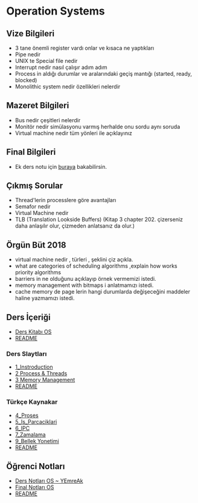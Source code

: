 # Operation Systems 

## Vize Bilgileri

- 3 tane önemli register vardı onlar ve kısaca ne yaptıkları
- Pipe nedir
- UNIX te Special file nedir
- Interrupt nedir nasıl çalışır adım adım
- Process in aldığı durumlar ve aralarındaki geçiş mantığı (started, ready, blocked)
- Monolithic system nedir özellikleri nelerdir

## Mazeret Bilgileri

- Bus nedir çeşitleri nelerdir
- Monitör nedir simülasyonu varmış herhalde onu sordu aynı soruda
- Virtual machine nedir tüm yönleri ile açıklayınız

## Final Bilgileri

- Ek ders notu için [buraya](http://web.karabuk.edu.tr/yasinortakci/dersnotlari.html) bakabilirsin.

## Çıkmış Sorular

- Thread'lerin processlere göre avantajları
- Semafor nedir
- Virtual Machine nedir
- TLB (Translation Lookside Buffers) (Kitap 3 chapter 202. çizerseniz daha anlaşılır olur, çizmeden anlatsanız da olur.)

## Örgün Büt 2018

- virtual machine nedir , türleri , şeklini çiz açıkla.
- what are categories of scheduling algorithms ,explain how works priority algorithms
- barriers in ne olduğunu açıklayıp örnek vermemizi istedi.
- memory management with bitmaps i anlatmamızı istedi.
- cache memory de page lerin hangi durumlarda değişeceğini maddeler haline yazmamızı istedi.
<!--Index-->

## Ders İçeriği

- [Ders Kitabı OS](./Ders%20%C4%B0%C3%A7eri%C4%9Fi/Ders%20Kitab%C4%B1%20OS.pdf)
- [README](./Ders%20%C4%B0%C3%A7eri%C4%9Fi/README.md)

### Ders Slaytları

- [1_Instroduction](./Ders%20%C4%B0%C3%A7eri%C4%9Fi/Ders%20Slaytlar%C4%B1/1_Instroduction.pdf)
- [2 Process & Threads](./Ders%20%C4%B0%C3%A7eri%C4%9Fi/Ders%20Slaytlar%C4%B1/2%20Process%20%26%20Threads.pdf)
- [3 Memory Management](./Ders%20%C4%B0%C3%A7eri%C4%9Fi/Ders%20Slaytlar%C4%B1/3%20Memory%20Management.pdf)
- [README](./Ders%20%C4%B0%C3%A7eri%C4%9Fi/Ders%20Slaytlar%C4%B1/README.md)

### Türkçe Kaynakar

- [4_Proses](./Ders%20%C4%B0%C3%A7eri%C4%9Fi/T%C3%BCrk%C3%A7e%20Kaynakar/4_Proses.pdf)
- [5_Is_Parcaciklari](./Ders%20%C4%B0%C3%A7eri%C4%9Fi/T%C3%BCrk%C3%A7e%20Kaynakar/5_Is_Parcaciklari.pdf)
- [6_IPC](./Ders%20%C4%B0%C3%A7eri%C4%9Fi/T%C3%BCrk%C3%A7e%20Kaynakar/6_IPC.pdf)
- [7_Zamalama](./Ders%20%C4%B0%C3%A7eri%C4%9Fi/T%C3%BCrk%C3%A7e%20Kaynakar/7_Zamalama.pdf)
- [9_Bellek Yonetimi](./Ders%20%C4%B0%C3%A7eri%C4%9Fi/T%C3%BCrk%C3%A7e%20Kaynakar/9_Bellek%20Yonetimi.pdf)
- [README](./Ders%20%C4%B0%C3%A7eri%C4%9Fi/T%C3%BCrk%C3%A7e%20Kaynakar/README.md)

## Öğrenci Notları

- [Ders Notları OS ~ YEmreAk](./%C3%96%C4%9Frenci%20Notlar%C4%B1/Ders%20Notlar%C4%B1%20OS%20~%20YEmreAk.pdf)
- [Final Notları OS](./%C3%96%C4%9Frenci%20Notlar%C4%B1/Final%20Notlar%C4%B1%20OS.pdf)
- [README](./%C3%96%C4%9Frenci%20Notlar%C4%B1/README.md)



<!--Index-->
